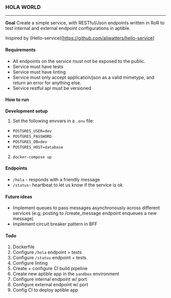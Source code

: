 ### HOLA WORLD
---
**Goal** Create a simple service, with RESTful/Json endpoints written in RoR to test internal and external endpoint configurations in aptible.

Inspired by (Hello-service)[https://github.com/aliwatters/hello-service]

#### Requirements
- All endpoints on the service must not be exposed to the public.
- Service must have tests
- Service must have linting
- Service must only accept application/json as a valid mimetype, and    return an error for anything else.
- Service restful api must be versioned


#### How to run
**Development setup**
1. Set the following envvars in a `.env` file:
- `POSTGRES_USER=dev`
- `POSTGRES_PASSWORD`
- `POSTGRES_DB=dev`
- `POSTGRES_HOST=database`
2. `docker-compose up`

#### Endpoints
- `/hola` - responds with a friendly message
- `/status`- heartbeat to let us know if the service is ok

#### Future ideas
- Implement queues to pass messages asynchronously across different services (e.g; posting to /create_message endpoint enqueues a new message)
- Implement circuit breaker pattern in BFF

#### Todo
1. Dockerfile
1. Configure `/hola` endpoint + tests
1. Configure `/status` endpoint + tests
1. Configure linting
1. Create + configure CI build pipeline
1. Create new aptible app in the `sandbox` environment
1. Configure internal endpoint w/ port
1. Configure external endpoint w/ port
1. Config CI to deploy aptible app

